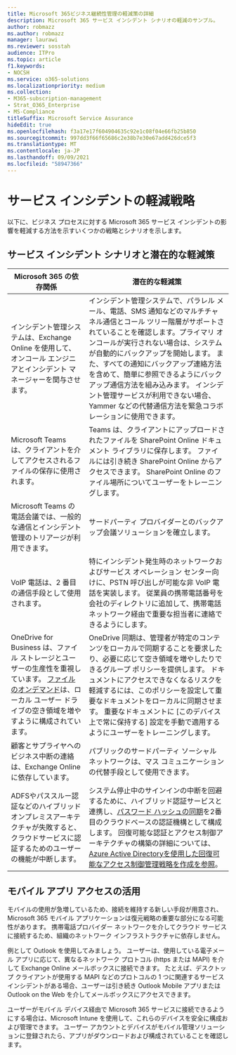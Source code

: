 ```yaml
---
title: Microsoft 365ビジネス継続性管理の軽減策の詳細
description: Microsoft 365 サービス インシデント シナリオの軽減のサンプル。
author: robmazz
ms.author: robmazz
manager: laurawi
ms.reviewer: sosstah
audience: ITPro
ms.topic: article
f1.keywords:
- NOCSH
ms.service: o365-solutions
ms.localizationpriority: medium
ms.collection:
- M365-subscription-management
- Strat_O365_Enterprise
- MS-Compliance
titleSuffix: Microsoft Service Assurance
hideEdit: true
ms.openlocfilehash: f3a17e17f604904635c92e1c08f04e66fb25b850
ms.sourcegitcommit: 997dd3f66f65686c2e38b7e30e67add426dce5f3
ms.translationtype: MT
ms.contentlocale: ja-JP
ms.lasthandoff: 09/09/2021
ms.locfileid: "58947366"
---
```

# <a name="service-incident-mitigation-strategies"></a>サービス インシデントの軽減戦略

以下に、ビジネス プロセスに対する Microsoft 365 サービス インシデントの影響を軽減する方法を示すいくつかの戦略とシナリオを示します。

## <a name="service-incident-scenarios-and-potential-mitigations"></a>サービス インシデント シナリオと潜在的な軽減策

|Microsoft 365 の依存関係|潜在的な軽減策|
|---------|---------|
|インシデント管理システムは、Exchange Online を使用して、オンコール エンジニアとインシデント マネージャーを関与させます。|インシデント管理システムで、パラレル メール、電話、SMS 通知などのマルチチャネル通信とコール ツリー階層がサポートされていることを確認します。プライマリ オンコールが実行されない場合は、システムが自動的にバックアップを開始します。 また、すべての通知にバックアップ連絡方法を含めて、簡単に参照できるようにバックアップ通信方法を組み込みます。 インシデント管理サービスが利用できない場合、Yammer などの代替通信方法を緊急コラボレーションに使用できます。|
|Microsoft Teams は、クライアントを介してアクセスされるファイルの保存に使用されます。|Teams は、クライアントにアップロードされたファイルを SharePoint Online ドキュメント ライブラリに保存します。 ファイルには引き続き SharePoint Online からアクセスできます。 SharePoint Online のファイル場所についてユーザーをトレーニングします。|
|Microsoft Teams の電話会議では、一般的な通信とインシデント管理のトリアージが利用できます。|サードパーティ プロバイダーとのバックアップ会議ソリューションを確立します。|
|VoIP 電話は、2 番目の通信手段として使用されます。|特にインシデント発生時のネットワークおよびサービス オペレーション センター向けに、PSTN 呼び出しが可能な非 VoIP 電話を実装します。 従業員の携帯電話番号を会社のディレクトリに追加して、携帯電話ネットワーク経由で重要な担当者に連絡できるようにします。|
|OneDrive for Business は、ファイル ストレージとユーザーの生産性を重視しています。 [ファイルのオンデマンド](https://techcommunity.microsoft.com/t5/Microsoft-OneDrive-Blog/OneDrive-Files-On-Demand-For-The-Enterprise/ba-p/117234)は、ローカル ユーザー ドライブの空き領域を増やすように構成されています。|OneDrive 同期は、管理者が特定のコンテンツをローカルで同期することを要求したり、必要に応じて空き領域を増やしたりできるグループ ポリシーを提供します。 ドキュメントにアクセスできなくなるリスクを軽減するには、このポリシーを設定して重要なドキュメントをローカルに同期させます。 重要なドキュメントに [このデバイス上で常に保持する] 設定を手動で適用するようにユーザーをトレーニングします。|
|顧客とサプライヤへのビジネス中断の連絡は、Exchange Online に依存しています。|パブリックのサードパーティ ソーシャル ネットワークは、マス コミュニケーションの代替手段として使用できます。
|ADFSやパススルー認証などのハイブリッドオンプレミスアーキテクチャが失敗すると、クラウドサービスに認証するためのユーザーの機能が中断します。|システム停止中のサインインの中断を回避するために、ハイブリッド認証サービスと連携し、[パスワード ハッシュの同期](/azure/active-directory/authentication/concept-resilient-controls#deploy-password-hash-sync-even-if-you-are-federated-or-use-pass-through-authentication)を2番目のクラウドベースの認証機構として構成 します。 回復可能な認証とアクセス制御アーキテクチャの構築の詳細については、[Azure Active Directoryを使用した回復可能なアクセス制御管理戦略を作成を参照](/azure/active-directory/authentication/concept-resilient-controls)。|  

## <a name="leveraging-mobile-app-access"></a>モバイル アプリ アクセスの活用

モバイルの使用が急増しているため、接続を維持する新しい手段が用意され、Microsoft 365 モバイル アプリケーションは復元戦略の重要な部分になる可能性があります。 携帯電話プロバイダー ネットワークを介してクラウド サービスに接続するため、組織のネットワーク インフラストラクチャに依存しません。

例として Outlook を使用してみましょう。 ユーザーは、使用している電子メール アプリに応じて、異なるネットワーク プロトコル (https または MAPI) を介して Exchange Online メールボックスに接続できます。 たとえば、デスクトップ クライアントが使用する MAPI などのプロトコルの 1 つに関連するサービス インシデントがある場合、ユーザーは引き続き Outlook Mobile アプリまたは Outlook on the Web を介してメールボックスにアクセスできます。
  
ユーザーがモバイル デバイス経由で Microsoft 365 サービスに接続できるようにする場合は、Microsoft Intune を使用して、これらのデバイスを安全に構成および管理できます。 ユーザー アカウントとデバイスがモバイル管理ソリューションに登録されたら、アプリがダウンロードおよび構成されていることを確認します。
